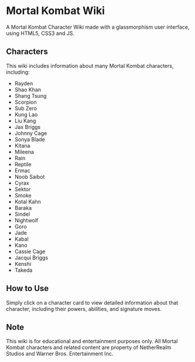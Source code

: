 # Mortal Kombat Wiki

A Mortal Kombat Character Wiki made with a glassmorphism user interface, using HTML5, CSS3 and JS.

## Characters

This wiki includes information about many Mortal Kombat characters, including:

- Rayden
- Shao Khan
- Shang Tsung
- Scorpion
- Sub Zero
- Kung Lao
- Liu Kang
- Jax Briggs
- Johnny Cage
- Sonya Blade
- Kitana
- Mileena
- Rain
- Reptile
- Ermac
- Noob Saibot
- Cyrax
- Sektor
- Smoke
- Kotal Kahn
- Baraka
- Sindel
- Nightwolf
- Goro
- Jade
- Kabal
- Kano
- Cassie Cage
- Jacqui Briggs
- Kenshi
- Takeda

## How to Use

Simply click on a character card to view detailed information about that character, including their powers, abilities, and signature moves.

## Note

This wiki is for educational and entertainment purposes only. All Mortal Kombat characters and related content are property of NetherRealm Studios and Warner Bros. Entertainment Inc.